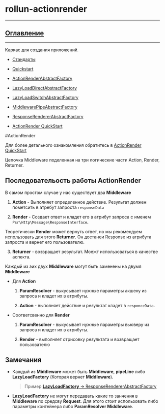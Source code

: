 # rollun-actionrender

---
## [Оглавление](https://github.com/rollun-com/rollun-skeleton/blob/master/docs/Contents.md)

---

Каркас для создания приложений. 

* [Стандарты](https://github.com/rollun-com/rollun-skeleton/blob/master/docs/Standarts.md)

* [Quickstart](https://github.com/avz-cmf/saas/blob/master/docs/Quickstart.md)

* [ActionRenderAbstractFactory](https://github.com/rollun-com/rollun-actionrender/blob/master/docs/ActionRenderAbstractFactory.md)

* [LazyLoadDirectAbstractFactory](https://github.com/rollun-com/rollun-actionrender/blob/master/docs/LazyLoadDirectAbstractFactory.md)

* [LazyLoadSwitchAbstractFactory](https://github.com/rollun-com/rollun-actionrender/blob/master/docs/LazyLoadSwitchAbstractFactory.md)

* [MiddlewarePipeAbstractFactory](https://github.com/rollun-com/rollun-actionrender/blob/master/docs/MiddlewarePipeAbstractFactory.md)

* [ResponseRendererAbstractFactory](https://github.com/rollun-com/rollun-actionrender/blob/master/docs/ResponseRendererAbstractFactory.md)

* [ActionRender QuickStart](https://github.com/rollun-com/rollun-actionrender/blob/master/docs/QuickStart.md)

#ActionRender

Для более детального ознакомления обратитесь в [ActionRender QuickStart](https://github.com/rollun-com/rollun-actionrender/blob/master/docs/QuickStart.md)

Цепочка Middleware поделенная на три логические части Action, Render, Returner.

## Последовательость работы ActionRender

В самом простом случае у нас существует два **Middleware** 

1) **Action** - Выполняет определенное действие. Результат должен пометсить в атребут запроста `responseData`

2) **Render** - Создает ответ и кладет его в атрибут запроса с именем `Psr\Http\Message\ResponseInterface`.

Теоретически **Render** может вернуть ответ, но мы рекомендуем использовать для этого **Returner**.
Он достанеи Response из атрибута запроста и вернет его пользователю.

3) **Returner** - возвращает результат. 
Моежт использоваться в качестве аспекта.

Каждый из эих двух **Middleware** могут быть заменены на двумя **Middleware**

* Для **Action**

    1) **ParamResolver** - выкусывает нужные параметры акшену из запроса и кладет их в атрибуты.
    
    2) **Action** -  выполняет действие и результат кладет в `responceData`.
 
* Соответсвенно для **Render**
 
    1) **ParamResolver** - выкусывает нужные параметры вьюверу из запроса и кладет их в атрибуты.
    
    2) **Render** -  выполняет отрисовку результата и возвращает пользователю

## Замечания

* Каждый из **Middleware** может быть **Middleware**, **pipeLine** либо **LazyLoadFactory** (Которая вернет **Middleware**).
    > Пример [**LazyLoadFactory** -> ResponseRendererAbstractFactory](../src/ActionRender/Renderer/ResponseRendererAbstractFactory.php)

* **LazyLoadFactory** не могут передавать какие то занчения в **Middleware** по средсву **Request**.
Для этого стоит использовать либо параметры контейнера либо **ParamResolver Middleware**.